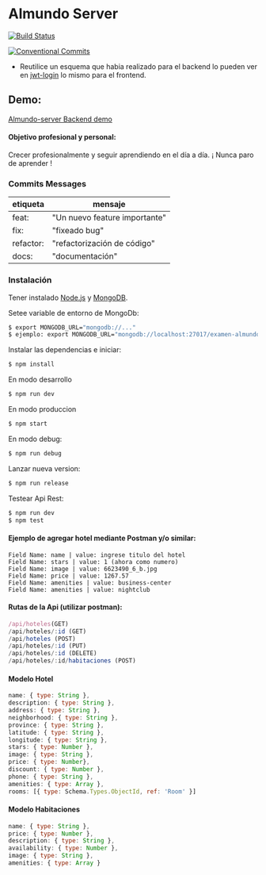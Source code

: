 # Almundo Server

[![Build Status](https://travis-ci.org/Beor18/alm-api-backend.svg?branch=master)](https://travis-ci.org/Beor18/alm-api-backend)

[![Conventional Commits](https://img.shields.io/badge/Conventional%20Commits-1.0.0-green.svg)](https://conventionalcommits.org)

- Reutilice un esquema que habia realizado para el backend lo pueden ver en [jwt-login](http://github.com/beor18/jwt-login) lo mismo para el frontend.

## Demo:

[Almundo-server Backend demo](https://almundo-examen.herokuapp.com/api/hoteles)

#### Objetivo profesional y personal:

Crecer profesionalmente y seguir aprendiendo en el día a día. ¡ Nunca paro de aprender !

### Commits Messages

| etiqueta  | mensaje                       |
|-----------|-------------------------------|
| feat:     | "Un nuevo feature importante" |
| fix:      | "fixeado bug"                 |
| refactor: | "refactorización de código"   |
| docs:     | "documentación"               |

### Instalación

Tener instalado [Node.js](https://nodejs.org/) y [MongoDB](https://www.mongodb.com/es).

Setee variable de entorno de MongoDb:

```sh
$ export MONGODB_URL="mongodb://..."
$ ejemplo: export MONGODB_URL="mongodb://localhost:27017/examen-almundo"
```

Instalar las dependencias e iniciar:

```sh
$ npm install
```

En modo desarrollo

```sh
$ npm run dev
```

En modo produccion

```sh
$ npm start
```

En modo debug:

```sh
$ npm run debug
```

Lanzar nueva version:

```sh
$ npm run release
```

Testear Api Rest:

```sh
$ npm run dev
$ npm test
```


#### Ejemplo de agregar hotel mediante Postman y/o similar:

```
Field Name: name | value: ingrese titulo del hotel
Field Name: stars | value: 1 (ahora como numero)
Field Name: image | value: 6623490_6_b.jpg
Field Name: price | value: 1267.57
Field Name: amenities | value: business-center
Field Name: amenities | value: nightclub
```

#### Rutas de la Api (utilizar postman):

```js
/api/hoteles(GET)
/api/hoteles/:id (GET)
/api/hoteles (POST)
/api/hoteles/:id (PUT)
/api/hoteles/:id (DELETE)
/api/hoteles/:id/habitaciones (POST)
```

#### Modelo Hotel

```js
name: { type: String },
description: { type: String },
address: { type: String },
neighborhood: { type: String },
province: { type: String },
latitude: { type: String },
longitude: { type: String },
stars: { type: Number },
image: { type: String },
price: { type: Number},
discount: { type: Number },
phone: { type: String },
amenities: { type: Array },
rooms: [{ type: Schema.Types.ObjectId, ref: 'Room' }]
```

#### Modelo Habitaciones

```js
name: { type: String },
price: { type: Number },
description: { type: String },
availability: { type: Number },
image: { type: String },
amenities: { type: Array }
```